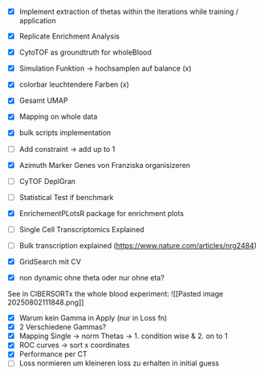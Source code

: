 - [x] Implement extraction of thetas within the iterations while training / application
- [x] Replicate Enrichment Analysis 
- [x] CytoTOF as groundtruth for wholeBlood
- [x] Simulation Funktion -> hochsamplen auf balance  (x)
- [x] colorbar leuchtendere Farben (x)
- [x] Gesamt UMAP
- [x] Mapping on whole data
- [x] bulk scripts implementation 
- [ ] Add constraint -> add up to 1
- [x] Azimuth Marker Genes von Franziska organisizeren
- [ ] CyTOF DeplGran
- [ ] Statistical Test if benchmark
- [x] EnrichementPLotsR package for enrichment plots
- [ ] Single Cell Transcriptomics Explained
- [ ] Bulk transcription explained (https://www.nature.com/articles/nrg2484)
- [x] GridSearch mit CV
- [x] non dynamic ohne theta oder nur ohne eta?


See in CIBERSORTx the whole blood experiment: 
![[Pasted image 20250802111848.png]]

- [x] Warum kein Gamma in Apply (nur in Loss fn)
- [x] 2 Verschiedene Gammas?
- [x] Mapping Single -> norm Thetas -> 1. condition wise &  2. on to 1
- [x] ROC curves -> sort x coordinates
- [x] Performance per CT
- [ ] Loss normieren um kleineren loss zu erhalten in initial guess
